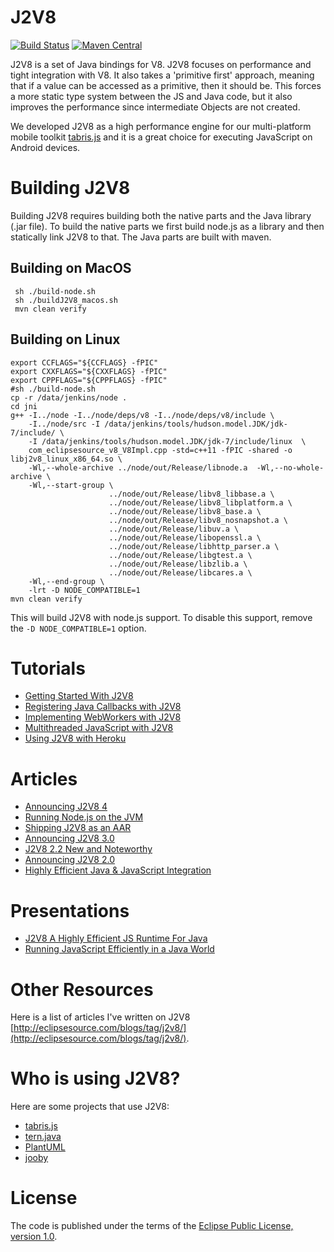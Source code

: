 J2V8
====

[![Build Status](https://secure.travis-ci.org/eclipsesource/J2V8.png)](http://travis-ci.org/eclipsesource/J2V8)
[![Maven Central](https://img.shields.io/maven-central/v/com.eclipsesource.j2v8/j2v8_win32_x86.svg)](http://search.maven.org/#search%7Cga%7C1%7Cg%3A%22com.eclipsesource.j2v8%22)

J2V8 is a set of Java bindings for V8. J2V8 focuses on performance and tight integration with V8. It also takes a 'primitive first' approach, meaning that if a value can be accessed as a primitive, then it should be. This forces a more static type system between the JS and Java code, but it also improves the performance since intermediate Objects are not created.

We developed J2V8 as a high performance engine for our multi-platform mobile toolkit [tabris.js](https://tabrisjs.com) and it is a great choice for executing JavaScript on Android devices.

Building J2V8
=============
Building J2V8 requires building both the native parts and the Java library (.jar file). To build the native parts we first build node.js as a library and then statically link J2V8 to that. The Java parts are built with maven.

Building on MacOS
-----------------
```
 sh ./build-node.sh
 sh ./buildJ2V8_macos.sh
 mvn clean verify
```

Building on Linux
-----------------
```
export CCFLAGS="${CCFLAGS} -fPIC" 
export CXXFLAGS="${CXXFLAGS} -fPIC" 
export CPPFLAGS="${CPPFLAGS} -fPIC" 
#sh ./build-node.sh
cp -r /data/jenkins/node .
cd jni
g++ -I../node -I../node/deps/v8 -I../node/deps/v8/include \
    -I../node/src -I /data/jenkins/tools/hudson.model.JDK/jdk-7/include/ \
    -I /data/jenkins/tools/hudson.model.JDK/jdk-7/include/linux  \
    com_eclipsesource_v8_V8Impl.cpp -std=c++11 -fPIC -shared -o libj2v8_linux_x86_64.so \
    -Wl,--whole-archive ../node/out/Release/libnode.a  -Wl,--no-whole-archive \
    -Wl,--start-group \
                      ../node/out/Release/libv8_libbase.a \
                      ../node/out/Release/libv8_libplatform.a \
                      ../node/out/Release/libv8_base.a \
                      ../node/out/Release/libv8_nosnapshot.a \
                      ../node/out/Release/libuv.a \
                      ../node/out/Release/libopenssl.a \
                      ../node/out/Release/libhttp_parser.a \
                      ../node/out/Release/libgtest.a \
                      ../node/out/Release/libzlib.a \
                      ../node/out/Release/libcares.a \
    -Wl,--end-group \
    -lrt -D NODE_COMPATIBLE=1
mvn clean verify
```

This will build J2V8 with node.js support. To disable this support, remove the `-D NODE_COMPATIBLE=1` option.

Tutorials
==========
 * [Getting Started With J2V8](http://eclipsesource.com/blogs/getting-started-with-j2v8/)
 * [Registering Java Callbacks with J2V8](http://eclipsesource.com/blogs/2015/06/06/registering-java-callbacks-with-j2v8/)
 * [Implementing WebWorkers with J2V8](http://eclipsesource.com/blogs/2015/05/28/implementing-webworkers-with-j2v8/)
 * [Multithreaded JavaScript with J2V8](http://eclipsesource.com/blogs/2015/05/12/multithreaded-javascript-with-j2v8/)
 * [Using J2V8 with Heroku](http://eclipsesource.com/blogs/2015/06/04/using-j2v8-with-heroku/)

Articles
========
 * [Announcing J2V8 4](http://eclipsesource.com/blogs/2016/07/20/announcing-j2v8-4/)
 * [Running Node.js on the JVM](http://eclipsesource.com/blogs/2016/07/20/running-node-js-on-the-jvm/)
 * [Shipping J2V8 as an AAR](http://eclipsesource.com/blogs/2015/11/04/shipping-j2v8-as-an-aar/)
 * [Announcing J2V8 3.0](http://eclipsesource.com/blogs/2015/07/08/j2v8-3-0-released/)
 * [J2V8 2.2 New and Noteworthy](http://eclipsesource.com/blogs/2015/04/23/j2v8-2-2-new-and-noteworthy/)
 * [Announcing J2V8 2.0](http://eclipsesource.com/blogs/2015/02/25/announcing-j2v8-2-0/)
 * [Highly Efficient Java & JavaScript Integration](http://eclipsesource.com/blogs/2014/11/17/highly-efficient-java-javascript-integration/)

Presentations
=============
 * [J2V8 A Highly Efficient JS Runtime For Java](https://www.eclipsecon.org/na2015/session/j2v8-highly-efficient-js-runtime-java)
 * [Running JavaScript Efficiently in a Java World](http://www.slideshare.net/irbull/enter-js)

Other Resources
===============
Here is a list of articles I've written on J2V8 [http://eclipsesource.com/blogs/tag/j2v8/](http://eclipsesource.com/blogs/tag/j2v8/).
 
Who is using J2V8?
========

Here are some projects that use J2V8:
* [tabris.js](https://tabrisjs.com)
* [tern.java](https://github.com/angelozerr/tern.java)
* [PlantUML](http://plantuml.com/)
* [jooby](http://jooby.org/doc/assets)

License
=====
The code is published under the terms of the [Eclipse Public License, version 1.0](http://www.eclipse.org/legal/epl-v10.html).
